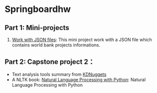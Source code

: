 # Springboardhw
## Part 1: Mini-projects
1. [Work with JSON files](https://github.com/yaqiongz/Springboardhw/blob/master/data_wrangling_json/5_2_JSON.ipynb): This mini project work with a JSON file which contains world bank projects informations.


## Part 2: Capstone project 2：
- Text analysis tools summary from [KDNuggets](https://www.kdnuggets.com/software/text.html)
- A NLTK book: [Natural Language Processing with Python](https://www.nltk.org/book/): Natural Language Processing with Python

